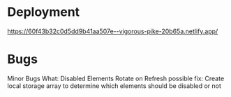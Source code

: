 # Deployment
https://60f43b32c0d5dd9b41aa507e--vigorous-pike-20b65a.netlify.app/

# Bugs

Minor Bugs
What: Disabled Elements Rotate on Refresh
possible fix: Create local storage array to determine which elements should be disabled or not

